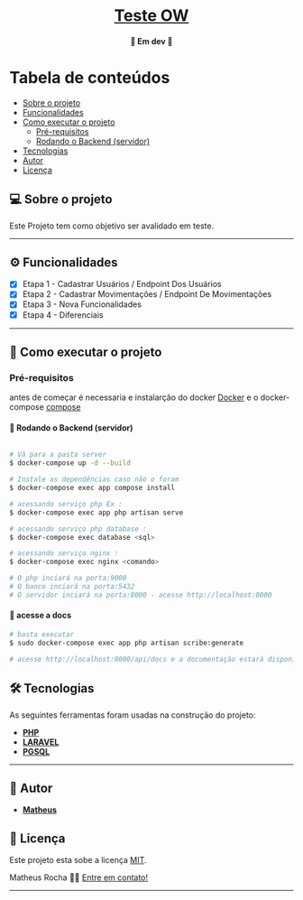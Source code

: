 

<h1 align="center">
     <a href="#"> Teste OW </a>
</h1>

<h4 align="center">
	🚧  Em dev  🚧
</h4>

Tabela de conteúdos
=================
<!--ts-->
   * [Sobre o projeto](#-sobre-o-projeto)
   * [Funcionalidades](#-funcionalidades)
   * [Como executar o projeto](#-como-executar-o-projeto)
     * [Pré-requisitos](#pré-requisitos)
     * [Rodando o Backend (servidor)](#user-content--rodando-o-backend-servidor)
   * [Tecnologias](#-tecnologias)
   * [Autor](#-autor)
   * [Licença](#user-content--licença)
<!--te-->


## 💻 Sobre o projeto


Este Projeto tem como objetivo ser avalidado em teste.

---

## ⚙️ Funcionalidades


- [x] Etapa 1 - Cadastrar Usuários / Endpoint Dos Usuários
- [x] Etapa 2 - Cadastrar Movimentações / Endpoint De Movimentações
- [x] Etapa 3 - Nova Funcionalidades
- [x] Etapa 4 - Diferenciais
---

## 🚀 Como executar o projeto

### Pré-requisitos

antes de começar é necessaria e instalarção do docker [Docker](https://docs.docker.com/engine/install/) e o docker-compose [compose](https://docs.docker.com/compose/install/)


#### 🎲 Rodando o Backend (servidor)

```bash

# Vá para a pasta server
$ docker-compose up -d --build

# Instale as dependências caso não o foram
$ docker-compose exec app compose install

# acessando serviço php Ex :
$ docker-compose exec app php artisan serve

# acessando serviço php database :
$ docker-compose exec database <sql>

# acessando serviço nginx :
$ docker-compose exec nginx <comando>

# O php inciará na porta:9000
# O banco inciará na porta:5432
# O servidor inciará na porta:8000 - acesse http://localhost:8000

```

#### 🎲 acesse a docs

``` bash
# basta executar
$ sudo docker-compose exec app php artisan scribe:generate

# acesse http://localhost:8000/api/docs e a documentação estará disponivel.
```

## 🛠 Tecnologias

As seguintes ferramentas foram usadas na construção do projeto:

-   **[PHP](https://www.php.net/)**
-   **[LARAVEL](https://laravel.com/)**
-   **[PGSQL](https://www.postgresql.org/)**

---

## 🦸 Autor

-   **[Matheus](https://github.com/MatheusR1)**


## 📝 Licença

Este projeto esta sobe a licença [MIT](./LICENSE).

Matheus Rocha 👋🏽 [Entre em contato!](https://www.linkedin.com/in/matheus-rocha-724115191/)

---